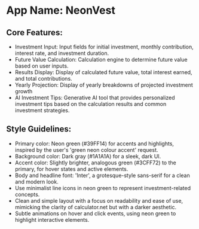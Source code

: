 # **App Name**: NeonVest

## Core Features:

- Investment Input: Input fields for initial investment, monthly contribution, interest rate, and investment duration.
- Future Value Calculation: Calculation engine to determine future value based on user inputs.
- Results Display: Display of calculated future value, total interest earned, and total contributions.
- Yearly Projection: Display of yearly breakdowns of projected investment growth
- AI Investment Tips: Generative AI tool that provides personalized investment tips based on the calculation results and common investment strategies.

## Style Guidelines:

- Primary color: Neon green (#39FF14) for accents and highlights, inspired by the user's 'green neon colour accent' request.
- Background color: Dark gray (#1A1A1A) for a sleek, dark UI.
- Accent color: Slightly brighter, analogous green (#3CFF72) to the primary, for hover states and active elements.
- Body and headline font: 'Inter', a grotesque-style sans-serif for a clean and modern look.
- Use minimalist line icons in neon green to represent investment-related concepts.
- Clean and simple layout with a focus on readability and ease of use, mimicking the clarity of calculator.net but with a darker aesthetic.
- Subtle animations on hover and click events, using neon green to highlight interactive elements.
